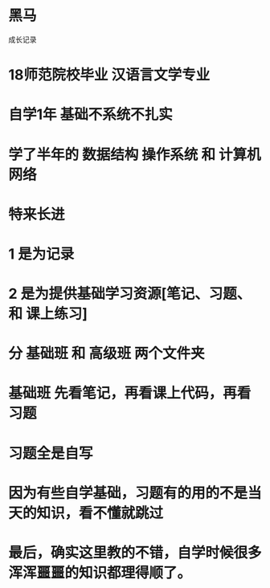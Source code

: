 # 黑马
成长记录

# 18师范院校毕业 汉语言文学专业
# 自学1年 基础不系统不扎实
# 学了半年的 数据结构 操作系统 和 计算机网络
# 特来长进

# 1 是为记录
# 2 是为提供基础学习资源[笔记、习题、和 课上练习]
# 
# 分 基础班 和 高级班 两个文件夹
# 基础班 先看笔记，再看课上代码，再看习题

# 习题全是自写
# 因为有些自学基础，习题有的用的不是当天的知识，看不懂就跳过

# 最后，确实这里教的不错，自学时候很多浑浑噩噩的知识都理得顺了。

